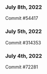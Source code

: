 ### July 8th, 2022

Commit #54417

### July 5th, 2022

Commit #314353


### July 4th, 2022

Commit #72281
